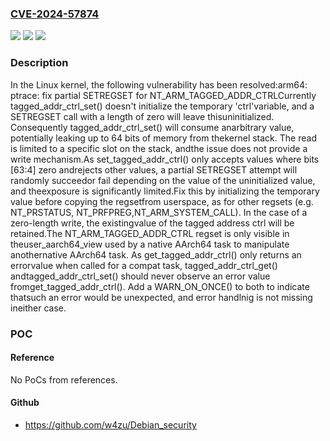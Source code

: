 ### [CVE-2024-57874](https://cve.mitre.org/cgi-bin/cvename.cgi?name=CVE-2024-57874)
![](https://img.shields.io/static/v1?label=Product&message=Linux&color=blue)
![](https://img.shields.io/static/v1?label=Version&message=2200aa7154cb7ef76bac93e98326883ba64bfa2e%3C%201152dd13845efde5554f80c7e1233bae1d26bd3e%20&color=brighgreen)
![](https://img.shields.io/static/v1?label=Vulnerability&message=n%2Fa&color=brighgreen)

### Description

In the Linux kernel, the following vulnerability has been resolved:arm64: ptrace: fix partial SETREGSET for NT_ARM_TAGGED_ADDR_CTRLCurrently tagged_addr_ctrl_set() doesn't initialize the temporary 'ctrl'variable, and a SETREGSET call with a length of zero will leave thisuninitialized. Consequently tagged_addr_ctrl_set() will consume anarbitrary value, potentially leaking up to 64 bits of memory from thekernel stack. The read is limited to a specific slot on the stack, andthe issue does not provide a write mechanism.As set_tagged_addr_ctrl() only accepts values where bits [63:4] zero andrejects other values, a partial SETREGSET attempt will randomly succeedor fail depending on the value of the uninitialized value, and theexposure is significantly limited.Fix this by initializing the temporary value before copying the regsetfrom userspace, as for other regsets (e.g. NT_PRSTATUS, NT_PRFPREG,NT_ARM_SYSTEM_CALL). In the case of a zero-length write, the existingvalue of the tagged address ctrl will be retained.The NT_ARM_TAGGED_ADDR_CTRL regset is only visible in theuser_aarch64_view used by a native AArch64 task to manipulate anothernative AArch64 task. As get_tagged_addr_ctrl() only returns an errorvalue when called for a compat task, tagged_addr_ctrl_get() andtagged_addr_ctrl_set() should never observe an error value fromget_tagged_addr_ctrl(). Add a WARN_ON_ONCE() to both to indicate thatsuch an error would be unexpected, and error handlnig is not missing ineither case.

### POC

#### Reference
No PoCs from references.

#### Github
- https://github.com/w4zu/Debian_security

